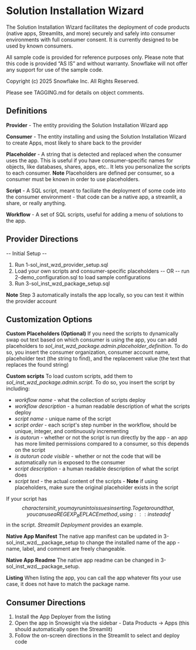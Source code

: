 # Solution Installation Wizard
The Solution Installation Wizard facilitates the deployment of code products (native apps, Streamlits, and more) securely and safely into consumer environments with full consumer consent.  It is currently designed to be used by known consumers.

All sample code is provided for reference purposes only. Please note that this code is provided “AS IS” and without warranty.  Snowflake will not offer any support for use of the sample code.

Copyright (c) 2025 Snowflake Inc. All Rights Reserved.

Please see TAGGING.md for details on object comments.

## Definitions
**Provider** - The entity providing the Solution Installation Wizard app

**Consumer** - The entity installing and using the Solution Installation Wizard to create Apps, most likely to share back to the provider

**Placeholder** - A string that is detected and replaced when the consumer uses the app.  This is useful if you have consumer-specific names for objects, like databases, shares, apps, etc..  It lets you personalize the scripts to each consumer.  **Note** Placeholders are defined per consumer, so a consumer must be known in order to use placeholders.

**Script** - A SQL script, meant to faciliate the deployment of some code into the consumer environment - that code can be a native app, a streamlit, a share, or really anything.

**Workflow** - A set of SQL scripts, useful for adding a menu of solutions to the app.

## Provider Directions
-- Initial Setup --
1. Run 1-sol_inst_wzd_provider_setup.sql
2. Load your own scripts and consumer-specific placeholders -- OR -- run 2-demo_configuration.sql to load sample configurations
3. Run 3-sol_inst_wzd_package_setup.sql

**Note** Step 3 automatically installs the app locally, so you can test it within the provider account

## Customization Options
**Custom Placeholders (Optional)**
If you need the scripts to dynamically swap out text based on which consumer is using the app, you can add placeholders to *sol_inst_wzd_package.admin.placeholder_definition*.
To do so, you insert the consumer organization, consumer account name, placeholder text (the string to find), and the replacement value (the text that replaces the found string)

**Custom scripts**
To load custom scripts, add them to *sol_inst_wzd_package.admin.script*.
To do so, you insert the script by including:
 - *workflow name* - what the collection of scripts deploy
 - *workflow description* - a human readable description of what the scripts deploy
 - *script name* - unique name of the script
 - *script order* - each script's step number in the workflow, should be unique, integer, and continuously incrementing
 - *is autorun* - whether or not the script is run directly by the app - an app has more limited permissions compared to a consumer, so this depends on the script
 - *is autorun code visible* - whether or not the code that will be automatically run is exposed to the consumer
 - *script description* - a human readable description of what the script does
 - *script text* - the actual content of the scripts - **Note** if using placeholders, make sure the original placeholder exists in the script

 If your script has $$ characters in it, you may run into issues inserting.  To get around that, you can use a REGEXP_REPLACE method, using ::: instead of $$ in the script.  *Streamlit Deployment* provides an example.

**Native App Manifest**
The native app manifest can be updated in 3-sol_inst_wzd__package_setup to change the installed name of the app - name, label, and comment are freely changeable.

**Native App Readme**
The native app readme can be changed in 3-sol_inst_wzd__package_setup.

**Listing**
When listing the app, you can call the app whatever fits your use case, it does not have to match the package name.

## Consumer Directions
1. Install the App Deployer from the listing
2. Open the app in Snowsight via the sidebar - Data Products -> Apps (this should automatically open the Streamlit)
3. Follow the on-screen directions in the Streamlit to select and deploy code
